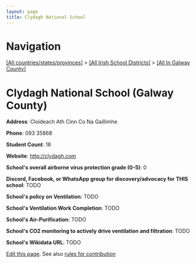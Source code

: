```yaml
---
layout: page
title: Clydagh National School
---
```

# Navigation

[[All countries/states/provinces]](../../..) > [[All Irish School Districts]](../..) > [[All In Galway County]](..)

# Clydagh National School (Galway County)

**Address**: Cloideach Ath Cinn Co Na Gaillimhe

**Phone**: 093 35868

**Student Count**: 18

**Website**: <http://clydagh.com>

**School's overall airborne virus protection grade (0-5)**: 0

**Discord, Facebook, or WhatsApp group for discovery/advocacy for THIS school**: TODO

**School's policy on Ventilation**: TODO

**School's Ventilation Work Completion**: TODO

**School's Air-Purification**: TODO

**School's CO2 monitoring to actively drive ventilation and filtration**: TODO

**School's Wikidata URL**: TODO


[Edit this page](https://github.com/ventilate-schools/Ireland/edit/main/./Galway_County/Clydagh_National_School.md). See also [rules for contribution](../../../contribution-rules/)